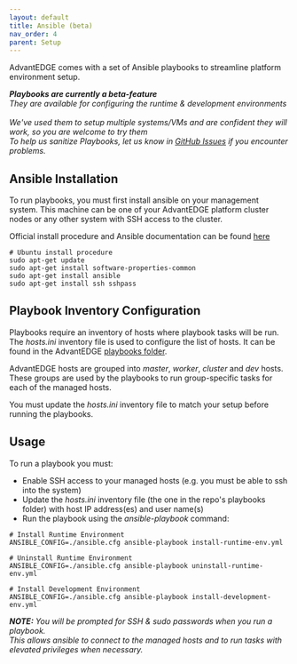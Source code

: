```yaml
---
layout: default
title: Ansible (beta)
nav_order: 4
parent: Setup
---
```


AdvantEDGE comes with a set of Ansible playbooks to streamline platform environment setup.

_**Playbooks are currently a beta-feature**<br>
They are available for configuring the runtime & development environments<br><br>
We've used them to setup multiple systems/VMs and are confident they will work, so you are welcome to try them<br>
To help us sanitize Playbooks, let us know in [GitHub Issues](https://github.com/InterDigitalInc/AdvantEDGE/issues) if you encounter problems._

## Ansible Installation
To run playbooks, you must first install ansible on your management system. This machine can be one of your AdvantEDGE platform cluster nodes or any other system with SSH access to the cluster.

Official install procedure and Ansible documentation can be found [here](https://docs.ansible.com/)

```
# Ubuntu install procedure
sudo apt-get update
sudo apt-get install software-properties-common
sudo apt-get install ansible
sudo apt-get install ssh sshpass
```

## Playbook Inventory Configuration
Playbooks require an inventory of hosts where playbook tasks will be run. The _hosts.ini_ inventory file is used to configure the list of hosts. It can be found in the AdvantEDGE [playbooks folder](https://github.com/InterDigitalInc/AdvantEDGE/tree/master/playbooks).

AdvantEDGE hosts are grouped into _master_, _worker_, _cluster_ and _dev_ hosts. These groups are used by the playbooks to run group-specific tasks for each of the managed hosts.

You must update the _hosts.ini_ inventory file to match your setup before running the playbooks.

## Usage
To run a playbook you must:
- Enable SSH access to your managed hosts (e.g. you must be able to ssh into the system)
- Update the _hosts.ini_ inventory file (the one in the repo's playbooks folder) with host IP address(es) and user name(s)
- Run the playbook using the _ansible-playbook_ command:

```
# Install Runtime Environment
ANSIBLE_CONFIG=./ansible.cfg ansible-playbook install-runtime-env.yml

# Uninstall Runtime Environment
ANSIBLE_CONFIG=./ansible.cfg ansible-playbook uninstall-runtime-env.yml

# Install Development Environment
ANSIBLE_CONFIG=./ansible.cfg ansible-playbook install-development-env.yml
```

_**NOTE:** You will be prompted for SSH & sudo passwords when you run a playbook.<br>
This allows ansible to connect to the managed hosts and to run tasks with elevated privileges when necessary._
